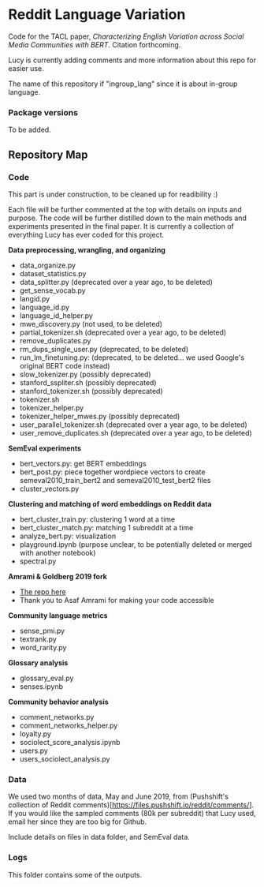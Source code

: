 # Reddit Language Variation

Code for the TACL paper, _Characterizing English Variation across Social Media Communities with BERT_. Citation forthcoming. 

Lucy is currently adding comments and more information about this repo for easier use. 

The name of this repository if "ingroup_lang" since it is about in-group language. 

### Package versions

To be added. 

## Repository Map
### Code
This part is under construction, to be cleaned up for readibility :) 

Each file will be further commented at the top with details on inputs and purpose. The code will be further distilled down to the main methods and experiments presented in the final paper. It is currently a collection of everything Lucy has ever coded for this project. 

**Data preprocessing, wrangling, and organizing**
- data\_organize.py
- dataset\_statistics.py
- data\_splitter.py (deprecated over a year ago, to be deleted)
- get\_sense\_vocab.py
- langid.py
- language\_id.py
- language\_id\_helper.py
- mwe_discovery.py (not used, to be deleted)
- partial\_tokenizer.sh (deprecated over a year ago, to be deleted)
- remove\_duplicates.py
- rm\_dups\_single\_user.py (deprecated, to be deleted)
- run\_lm\_finetuning.py: (deprecated, to be deleted... we used Google's original BERT code instead) 
- slow\_tokenizer.py (possibly deprecated)
- stanford\_sspliter.sh (possibly deprecated)
- stanford_tokenizer.sh (possibly deprecated)
- tokenizer.sh
- tokenizer\_helper.py
- tokenizer\_helper\_mwes.py (possibly deprecated)
- user\_parallel\_tokenizer.sh (deprecated over a year ago, to be deleted)
- user\_remove\_duplicates.sh (deprecated over a year ago, to be deleted)

**SemEval experiments**
- bert\_vectors.py: get BERT embeddings
- bert\_post.py: piece together wordpiece vectors to create semeval2010_train_bert2 and semeval2010_test_bert2 files
- cluster\_vectors.py

**Clustering and matching of word embeddings on Reddit data**
- bert\_cluster\_train.py: clustering 1 word at a time
- bert\_cluster\_match.py: matching 1 subreddit at a time
- analyze\_bert.py: visualization
- playground.ipynb (purpose unclear, to be potentially deleted or merged with another notebook)
- spectral.py

**Amrami & Goldberg 2019 fork**
- [The repo here](https://github.com/lucy3/bertwsi)
- Thank you to Asaf Amrami for making your code accessible 

**Community language metrics**
- sense\_pmi.py
- textrank.py
- word\_rarity.py

**Glossary analysis**
- glossary\_eval.py
- senses.ipynb

**Community behavior analysis**
- comment\_networks.py
- comment\_networks\_helper.py
- loyalty.py
- sociolect\_score\_analysis.ipynb
- users.py
- users\_sociolect\_analysis.py

### Data
We used two months of data, May and June 2019, from (Pushshift's collection of Reddit comments)[https://files.pushshift.io/reddit/comments/]. 
If you would like the sampled comments (80k per subreddit) that Lucy used, email her since they are too big for Github. 

Include details on files in data folder, and SemEval data. 

### Logs
This folder contains some of the outputs. 
